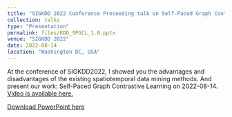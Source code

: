 ```yaml
---
title: "SIGKDD 2022 Conference Proceeding talk on Self-Paced Graph Contrastive Learning"
collection: talks
type: "Presentation"
permalink: files/KDD_SPGCL_1.0.pptx
venue: "SIGKDD 2022"
date: 2022-08-14
location: "Washington DC, USA"
---
```


At the conference of SIGKDD2022, I showed you the advantages and disadvantages of the existing spatiotemporal data mining methods. And present our work: Self-Paced Graph Contrastive Learning on 2022-08-14. [Video is available here.](https://iframe.videodelivery.net/eyJraWQiOiI3YjgzNTg3NDZlNWJmNDM0MjY5YzEwZTYwMDg0ZjViYiIsImFsZyI6IlJTMjU2In0.eyJzdWIiOiIzYjcyYzA2ODI3YzkyNzMyOGNmOGY1ZTZmYjg2YTlhNSIsImtpZCI6IjdiODM1ODc0NmU1YmY0MzQyNjljMTBlNjAwODRmNWJiIiwiZXhwIjoxNjc4NDYwMDY1fQ.KmWkNTY7aOTgGJaIcdfRzDz4e7chi1CLSFe5GXLP0nRgB08GyjQUrSG2tiszTVrfce2AqhuKQfhsDQ27JbZ_bnAQRDOXY38c5ClF1F-SurnFnWI3u1Wo9lKRMisambGpqsTgr0kMGhAW9X_sY0kwpj98d4BF7SiZVno87K3AtiPjveSHmkLhiB0Paka_5w7hmMJCuZNwnufg8JM2JFV3P2yIYOHewTpx9U-aWCayIFNlNm7e7v-B0xJSCGXgahn_B5hGaju1FJnkTYNSbmEZEX2zZhNffq1CbdcWVDDeGsZZVzQSpJDh_FUR6d2Op9D1LUxRMS_V_okDQ3RzldfvQA?poster=https%3A%2F%2Fvideodelivery.net%2FeyJraWQiOiI3YjgzNTg3NDZlNWJmNDM0MjY5YzEwZTYwMDg0ZjViYiIsImFsZyI6IlJTMjU2In0.eyJzdWIiOiIzYjcyYzA2ODI3YzkyNzMyOGNmOGY1ZTZmYjg2YTlhNSIsImtpZCI6IjdiODM1ODc0NmU1YmY0MzQyNjljMTBlNjAwODRmNWJiIiwiZXhwIjoxNjc4NDYwMDY1fQ.KmWkNTY7aOTgGJaIcdfRzDz4e7chi1CLSFe5GXLP0nRgB08GyjQUrSG2tiszTVrfce2AqhuKQfhsDQ27JbZ_bnAQRDOXY38c5ClF1F-SurnFnWI3u1Wo9lKRMisambGpqsTgr0kMGhAW9X_sY0kwpj98d4BF7SiZVno87K3AtiPjveSHmkLhiB0Paka_5w7hmMJCuZNwnufg8JM2JFV3P2yIYOHewTpx9U-aWCayIFNlNm7e7v-B0xJSCGXgahn_B5hGaju1FJnkTYNSbmEZEX2zZhNffq1CbdcWVDDeGsZZVzQSpJDh_FUR6d2Op9D1LUxRMS_V_okDQ3RzldfvQA%2Fthumbnails%2Fthumbnail.jpg%3Ftime%3D10.0s)

[Download PowerPoint here](files/KDD_SPGCL_1.0.pptx)
